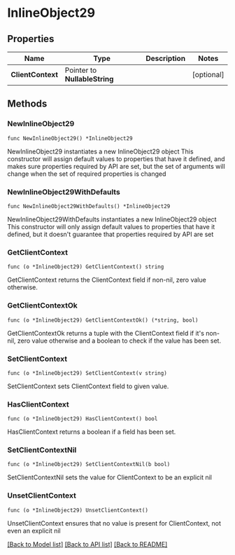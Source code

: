 # InlineObject29

## Properties

Name | Type | Description | Notes
------------ | ------------- | ------------- | -------------
**ClientContext** | Pointer to **NullableString** |  | [optional] 

## Methods

### NewInlineObject29

`func NewInlineObject29() *InlineObject29`

NewInlineObject29 instantiates a new InlineObject29 object
This constructor will assign default values to properties that have it defined,
and makes sure properties required by API are set, but the set of arguments
will change when the set of required properties is changed

### NewInlineObject29WithDefaults

`func NewInlineObject29WithDefaults() *InlineObject29`

NewInlineObject29WithDefaults instantiates a new InlineObject29 object
This constructor will only assign default values to properties that have it defined,
but it doesn't guarantee that properties required by API are set

### GetClientContext

`func (o *InlineObject29) GetClientContext() string`

GetClientContext returns the ClientContext field if non-nil, zero value otherwise.

### GetClientContextOk

`func (o *InlineObject29) GetClientContextOk() (*string, bool)`

GetClientContextOk returns a tuple with the ClientContext field if it's non-nil, zero value otherwise
and a boolean to check if the value has been set.

### SetClientContext

`func (o *InlineObject29) SetClientContext(v string)`

SetClientContext sets ClientContext field to given value.

### HasClientContext

`func (o *InlineObject29) HasClientContext() bool`

HasClientContext returns a boolean if a field has been set.

### SetClientContextNil

`func (o *InlineObject29) SetClientContextNil(b bool)`

 SetClientContextNil sets the value for ClientContext to be an explicit nil

### UnsetClientContext
`func (o *InlineObject29) UnsetClientContext()`

UnsetClientContext ensures that no value is present for ClientContext, not even an explicit nil

[[Back to Model list]](../README.md#documentation-for-models) [[Back to API list]](../README.md#documentation-for-api-endpoints) [[Back to README]](../README.md)


